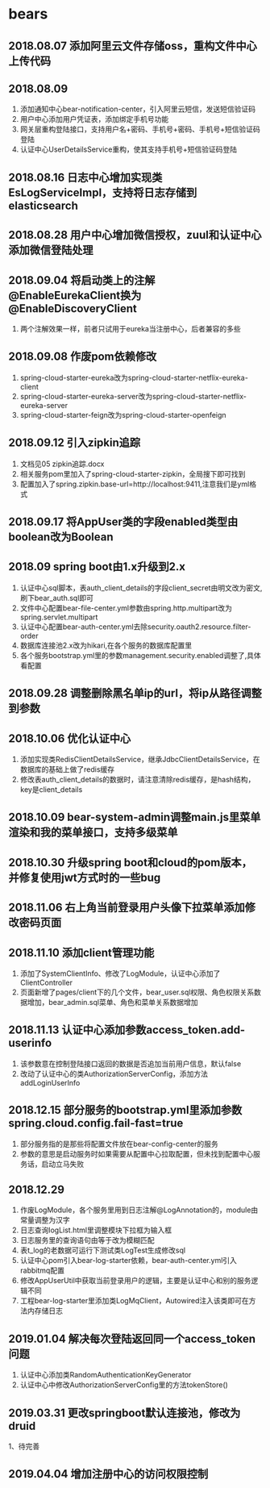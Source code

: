 # bears
## 2018.08.07 添加阿里云文件存储oss，重构文件中心上传代码
## 2018.08.09
1. 添加通知中心bear-notification-center，引入阿里云短信，发送短信验证码
2. 用户中心添加用户凭证表，添加绑定手机号功能
3. 网关层重构登陆接口，支持用户名+密码、手机号+密码、手机号+短信验证码登陆
4. 认证中心UserDetailsService重构，使其支持手机号+短信验证码登陆
## 2018.08.16 日志中心增加实现类EsLogServiceImpl，支持将日志存储到elasticsearch
## 2018.08.28 用户中心增加微信授权，zuul和认证中心添加微信登陆处理
## 2018.09.04 将启动类上的注解@EnableEurekaClient换为@EnableDiscoveryClient
1. 两个注解效果一样，前者只试用于eureka当注册中心，后者兼容的多些
## 2018.09.08 作废pom依赖修改
1. spring-cloud-starter-eureka改为spring-cloud-starter-netflix-eureka-client
2. spring-cloud-starter-eureka-server改为spring-cloud-starter-netflix-eureka-server
3. spring-cloud-starter-feign改为spring-cloud-starter-openfeign
## 2018.09.12 引入zipkin追踪
1. 文档见05 zipkin追踪.docx
2. 相关服务pom里加入了spring-cloud-starter-zipkin，全局搜下即可找到
3. 配置加入了spring.zipkin.base-url=http://localhost:9411,注意我们是yml格式
## 2018.09.17 将AppUser类的字段enabled类型由boolean改为Boolean
## 2018.09 spring boot由1.x升级到2.x
1. 认证中心sql脚本，表auth_client_details的字段client_secret由明文改为密文,刷下bear_auth.sql即可
2. 文件中心配置bear-file-center.yml参数由spring.http.multipart改为spring.servlet.multipart
3. 认证中心配置bear-auth-center.yml去除security.oauth2.resource.filter-order
4. 数据库连接池2.x改为hikari,在各个服务的数据库配置里
5. 各个服务bootstrap.yml里的参数management.security.enabled调整了,具体看配置
## 2018.09.28 调整删除黑名单ip的url，将ip从路径调整到参数
## 2018.10.06 优化认证中心
1. 添加实现类RedisClientDetailsService，继承JdbcClientDetailsService，在数据库的基础上做了redis缓存
2. 修改表auth_client_details的数据时，请注意清除redis缓存，是hash结构，key是client_details
## 2018.10.09 bear-system-admin调整main.js里菜单渲染和我的菜单接口，支持多级菜单
## 2018.10.30 升级spring boot和cloud的pom版本，并修复使用jwt方式时的一些bug
## 2018.11.06 右上角当前登录用户头像下拉菜单添加修改密码页面
## 2018.11.10 添加client管理功能
1. 添加了SystemClientInfo、修改了LogModule，认证中心添加了ClientController
2. 页面新增了pages/client下的几个文件，bear_user.sql权限、角色权限关系数据增加，bear_admin.sql菜单、角色和菜单关系数据增加
## 2018.11.13 认证中心添加参数access_token.add-userinfo
1. 该参数意在控制登陆接口返回的数据是否追加当前用户信息，默认false
2. 改动了认证中心的类AuthorizationServerConfig，添加方法addLoginUserInfo
## 2018.12.15 部分服务的bootstrap.yml里添加参数spring.cloud.config.fail-fast=true
1. 部分服务指的是那些将配置文件放在bear-config-center的服务
2. 参数的意思是启动服务时如果需要从配置中心拉取配置，但未找到配置中心服务话，启动立马失败
## 2018.12.29
1. 作废LogModule，各个服务里用到日志注解@LogAnnotation的，module由常量调整为汉字
2. 日志查询logList.html里调整模块下拉框为输入框
3. 日志服务里的查询语句由等于改为模糊匹配
4. 表t_log的老数据可运行下测试类LogTest生成修改sql
5. 认证中心pom引入bear-log-starter依赖，bear-auth-center.yml引入rabbitmq配置
6. 修改AppUserUtil中获取当前登录用户的逻辑，主要是认证中心和别的服务逻辑不同
7. 工程bear-log-starter里添加类LogMqClient，Autowired注入该类即可在方法内存储日志
## 2019.01.04 解决每次登陆返回同一个access_token问题
1. 认证中心添加类RandomAuthenticationKeyGenerator
2. 认证中心中修改AuthorizationServerConfig里的方法tokenStore()

## 2019.03.31 更改springboot默认连接池，修改为druid
1、待完善

## 2019.04.04 增加注册中心的访问权限控制